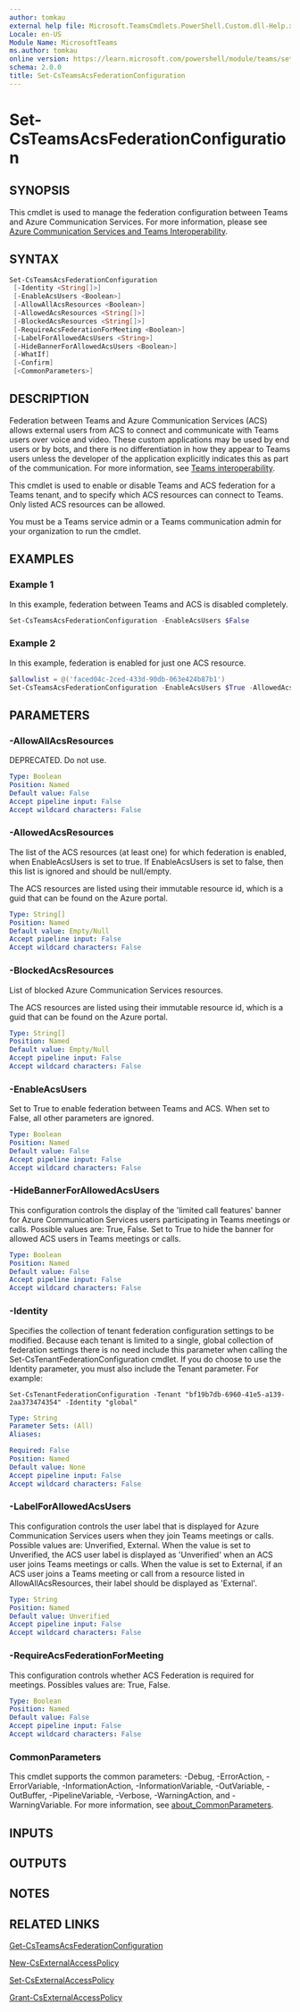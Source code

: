 ```yaml
---
author: tomkau
external help file: Microsoft.TeamsCmdlets.PowerShell.Custom.dll-Help.xml
Locale: en-US
Module Name: MicrosoftTeams
ms.author: tomkau
online version: https://learn.microsoft.com/powershell/module/teams/set-csteamsacsfederationconfiguration
schema: 2.0.0
title: Set-CsTeamsAcsFederationConfiguration
---
```


# Set-CsTeamsAcsFederationConfiguration

## SYNOPSIS

This cmdlet is used to manage the federation configuration between Teams and Azure Communication Services. For more information, please see [Azure Communication Services and Teams Interoperability](https://learn.microsoft.com/azure/communication-services/concepts/teams-interop).

## SYNTAX

```powershell
Set-CsTeamsAcsFederationConfiguration
 [-Identity <String[]>]
 [-EnableAcsUsers <Boolean>]
 [-AllowAllAcsResources <Boolean>]
 [-AllowedAcsResources <String[]>]
 [-BlockedAcsResources <String[]>]
 [-RequireAcsFederationForMeeting <Boolean>]
 [-LabelForAllowedAcsUsers <String>]
 [-HideBannerForAllowedAcsUsers <Boolean>]
 [-WhatIf]
 [-Confirm]
 [<CommonParameters>]
```

## DESCRIPTION

Federation between Teams and Azure Communication Services (ACS) allows external users from ACS to connect and communicate with Teams users over voice and video. These custom applications may be used by end users or by bots, and there is no differentiation in how they appear to Teams users unless the developer of the application explicitly indicates this as part of the communication. For more information, see [Teams interoperability](https://learn.microsoft.com/azure/communication-services/concepts/teams-interop).

This cmdlet is used to enable or disable Teams and ACS federation for a Teams tenant, and to specify which ACS resources can connect to Teams. Only listed ACS resources can be allowed.

You must be a Teams service admin or a Teams communication admin for your organization to run the cmdlet.

## EXAMPLES

### Example 1
In this example, federation between Teams and ACS is disabled completely.

```powershell
Set-CsTeamsAcsFederationConfiguration -EnableAcsUsers $False
```

### Example 2
In this example, federation is enabled for just one ACS resource.

```powershell
$allowlist = @('faced04c-2ced-433d-90db-063e424b87b1')
Set-CsTeamsAcsFederationConfiguration -EnableAcsUsers $True -AllowedAcsResources $allowlist
```

## PARAMETERS

### -AllowAllAcsResources

DEPRECATED. Do not use.

```yaml
Type: Boolean
Position: Named
Default value: False
Accept pipeline input: False
Accept wildcard characters: False
```

### -AllowedAcsResources

The list of the ACS resources (at least one) for which federation is enabled, when EnableAcsUsers is set to true. If EnableAcsUsers is set to false, then this list is ignored and should be null/empty.

The ACS resources are listed using their immutable resource id, which is a guid that can be found on the Azure portal.

```yaml
Type: String[]
Position: Named
Default value: Empty/Null
Accept pipeline input: False
Accept wildcard characters: False
```

### -BlockedAcsResources

List of blocked Azure Communication Services resources.

The ACS resources are listed using their immutable resource id, which is a guid that can be found on the Azure portal.

```yaml
Type: String[]
Position: Named
Default value: Empty/Null
Accept pipeline input: False
Accept wildcard characters: False
```

### -EnableAcsUsers

Set to True to enable federation between Teams and ACS. When set to False, all other parameters are ignored.

```yaml
Type: Boolean
Position: Named
Default value: False
Accept pipeline input: False
Accept wildcard characters: False
```

### -HideBannerForAllowedAcsUsers

This configuration controls the display of the 'limited call features' banner for Azure Communication Services users participating in Teams meetings or calls. Possible values are: True, False. Set to True to hide the banner for allowed ACS users in Teams meetings or calls.

```yaml
Type: Boolean
Position: Named
Default value: False
Accept pipeline input: False
Accept wildcard characters: False
```

### -Identity
Specifies the collection of tenant federation configuration settings to be modified. Because each tenant is limited to a single, global collection of federation settings there is no need include this parameter when calling the Set-CsTenantFederationConfiguration cmdlet. If you do choose to use the Identity parameter, you must also include the Tenant parameter. For example:

`Set-CsTenantFederationConfiguration -Tenant "bf19b7db-6960-41e5-a139-2aa373474354" -Identity "global"`
```yaml
Type: String
Parameter Sets: (All)
Aliases:

Required: False
Position: Named
Default value: None
Accept pipeline input: False
Accept wildcard characters: False
```

### -LabelForAllowedAcsUsers

This configuration controls the user label that is displayed for Azure Communication Services users when they join Teams meetings or calls. Possible values are: Unverified, External. When the value is set to Unverified,  the ACS user label is displayed as 'Unverified' when an ACS user joins Teams meetings or calls. When the value is set to External, if an ACS user joins a Teams meeting or call from a resource listed in AllowAllAcsResources, their label should be displayed as 'External'.

```yaml
Type: String
Position: Named
Default value: Unverified
Accept pipeline input: False
Accept wildcard characters: False
```

### -RequireAcsFederationForMeeting

This configuration controls whether ACS Federation is required for meetings. Possibles values are: True, False.

```yaml
Type: Boolean
Position: Named
Default value: False
Accept pipeline input: False
Accept wildcard characters: False
```

### CommonParameters
This cmdlet supports the common parameters: -Debug, -ErrorAction, -ErrorVariable, -InformationAction, -InformationVariable, -OutVariable, -OutBuffer, -PipelineVariable, -Verbose, -WarningAction, and -WarningVariable. For more information, see [about_CommonParameters](https://go.microsoft.com/fwlink/?LinkID=113216).

## INPUTS

## OUTPUTS

## NOTES

## RELATED LINKS

[Get-CsTeamsAcsFederationConfiguration](https://learn.microsoft.com/powershell/module/teams/get-csteamsacsfederationconfiguration)

[New-CsExternalAccessPolicy](https://learn.microsoft.com/powershell/module/teams/new-csexternalaccesspolicy)

[Set-CsExternalAccessPolicy](https://learn.microsoft.com/powershell/module/teams/set-csexternalaccesspolicy)

[Grant-CsExternalAccessPolicy](https://learn.microsoft.com/powershell/module/teams/grant-csexternalaccesspolicy)
